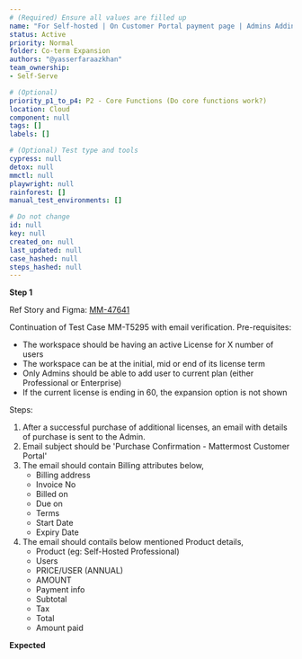 ```yaml
---
# (Required) Ensure all values are filled up
name: "For Self-hosted | On Customer Portal payment page | Admins Adding additional Licenses | Email with purchase details and invoice should be generated"
status: Active
priority: Normal
folder: Co-term Expansion
authors: "@yasserfaraazkhan"
team_ownership: 
- Self-Serve

# (Optional)
priority_p1_to_p4: P2 - Core Functions (Do core functions work?)
location: Cloud
component: null
tags: []
labels: []

# (Optional) Test type and tools
cypress: null
detox: null
mmctl: null
playwright: null
rainforest: []
manual_test_environments: []

# Do not change
id: null
key: null
created_on: null
last_updated: null
case_hashed: null
steps_hashed: null
---
```


**Step 1**

Ref Story and Figma: [MM-47641](https://mattermost.atlassian.net/browse/MM-47641)

Continuation of Test Case MM-T5295 with email verification.
Pre-requisites:

- The workspace should be having an active License for X number of users
- The workspace can be at the initial, mid or end of its license term
- Only Admins should be able to add user to current plan (either Professional or Enterprise)
- If the current license is ending in 60, the expansion option is not shown

Steps:

1. After a successful purchase of additional licenses, an email with details of purchase is sent to the Admin.
2. Email subject should be 'Purchase Confirmation - Mattermost Customer Portal'
3. The email should contain Billing attributes below,
   - Billing address
   - Invoice No
   - Billed on
   - Due on
   - Terms
   - Start Date
   - Expiry Date
4. The email should contails below mentioned Product details,
   - Product (eg: Self-Hosted Professional)
   - Users
   - PRICE/USER (ANNUAL)
   - AMOUNT
   - Payment info
   - Subtotal
   - Tax
   - Total
   - Amount paid

**Expected**
